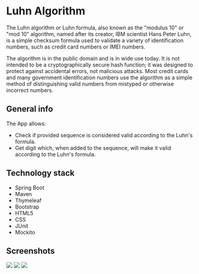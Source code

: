 # Luhn Algorithm
The Luhn algorithm or Luhn formula, also known as the "modulus 10" or "mod 10" algorithm, named after its creator, IBM scientist Hans Peter Luhn, is a simple checksum formula used to validate a variety of identification numbers, such as credit card numbers or IMEI numbers.

The algorithm is in the public domain and is in wide use today. It is not intended to be a cryptographically secure hash function; it was designed to protect against accidental errors, not malicious attacks. Most credit cards and many government identification numbers use the algorithm as a simple method of distinguishing valid numbers from mistyped or otherwise incorrect numbers.
## General info
The App allows:
- Check if provided sequence is considered valid according to the Luhn's formula. 
- Get digit which, when added to the sequence, will make it valid according to the Luhn's formula.

## Technology stack
- Spring Boot
- Maven
- Thymeleaf
- Bootstrap
- HTML5
- CSS
- JUnit
- Mockito

## Screenshots
<img src="https://user-images.githubusercontent.com/44239776/63108645-ab7b8580-bf87-11e9-9608-e8fba2aeb2bf.PNG">
<img src="https://user-images.githubusercontent.com/44239776/63108649-ae767600-bf87-11e9-9ae5-78a2c55c3d06.PNG">
<img src="https://user-images.githubusercontent.com/44239776/63109172-dca88580-bf88-11e9-80c4-e98f33561af4.PNG">

